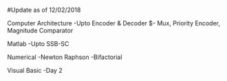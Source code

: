 #Update as of 12/02/2018

Computer Architecture
-Upto Encoder & Decoder
$- Mux, Priority Encoder, Magnitude Comparator

Matlab
-Upto SSB-SC

Numerical
-Newton Raphson
-Bifactorial 

Visual Basic
-Day 2 